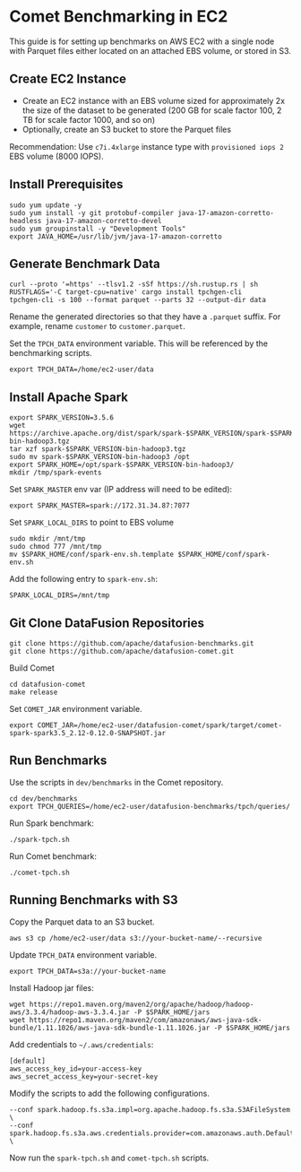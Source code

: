 <!--
Licensed to the Apache Software Foundation (ASF) under one
or more contributor license agreements.  See the NOTICE file
distributed with this work for additional information
regarding copyright ownership.  The ASF licenses this file
to you under the Apache License, Version 2.0 (the
"License"); you may not use this file except in compliance
with the License.  You may obtain a copy of the License at

  http://www.apache.org/licenses/LICENSE-2.0

Unless required by applicable law or agreed to in writing,
software distributed under the License is distributed on an
"AS IS" BASIS, WITHOUT WARRANTIES OR CONDITIONS OF ANY
KIND, either express or implied.  See the License for the
specific language governing permissions and limitations
under the License.
-->

# Comet Benchmarking in EC2

This guide is for setting up benchmarks on AWS EC2 with a single node with Parquet files either located on an
attached EBS volume, or stored in S3.

## Create EC2 Instance

- Create an EC2 instance with an EBS volume sized for approximately 2x the size of
  the dataset to be generated (200 GB for scale factor 100, 2 TB for scale factor 1000, and so on)
- Optionally, create an S3 bucket to store the Parquet files

Recommendation: Use `c7i.4xlarge` instance type with `provisioned iops 2` EBS volume (8000 IOPS).

## Install Prerequisites

```shell
sudo yum update -y
sudo yum install -y git protobuf-compiler java-17-amazon-corretto-headless java-17-amazon-corretto-devel
sudo yum groupinstall -y "Development Tools"
export JAVA_HOME=/usr/lib/jvm/java-17-amazon-corretto
```

## Generate Benchmark Data

```shell
curl --proto '=https' --tlsv1.2 -sSf https://sh.rustup.rs | sh
RUSTFLAGS='-C target-cpu=native' cargo install tpchgen-cli
tpchgen-cli -s 100 --format parquet --parts 32 --output-dir data
```

Rename the generated directories so that they have a `.parquet` suffix. For example, rename `customer` to
`customer.parquet`.

Set the `TPCH_DATA` environment variable. This will be referenced by the benchmarking scripts.

```shell
export TPCH_DATA=/home/ec2-user/data
```

## Install Apache Spark

```shell
export SPARK_VERSION=3.5.6
wget https://archive.apache.org/dist/spark/spark-$SPARK_VERSION/spark-$SPARK_VERSION-bin-hadoop3.tgz
tar xzf spark-$SPARK_VERSION-bin-hadoop3.tgz
sudo mv spark-$SPARK_VERSION-bin-hadoop3 /opt
export SPARK_HOME=/opt/spark-$SPARK_VERSION-bin-hadoop3/
mkdir /tmp/spark-events
```

Set `SPARK_MASTER` env var (IP address will need to be edited):

```shell
export SPARK_MASTER=spark://172.31.34.87:7077 
```

Set `SPARK_LOCAL_DIRS` to point to EBS volume

```shell
sudo mkdir /mnt/tmp
sudo chmod 777 /mnt/tmp
mv $SPARK_HOME/conf/spark-env.sh.template $SPARK_HOME/conf/spark-env.sh
```

Add the following entry to `spark-env.sh`:

```shell
SPARK_LOCAL_DIRS=/mnt/tmp
```

## Git Clone DataFusion Repositories

```shell
git clone https://github.com/apache/datafusion-benchmarks.git
git clone https://github.com/apache/datafusion-comet.git
```

Build Comet

```shell
cd datafusion-comet
make release
```

Set `COMET_JAR` environment variable.

```shell
export COMET_JAR=/home/ec2-user/datafusion-comet/spark/target/comet-spark-spark3.5_2.12-0.12.0-SNAPSHOT.jar
```

## Run Benchmarks

Use the scripts in `dev/benchmarks` in the Comet repository.

```shell
cd dev/benchmarks
export TPCH_QUERIES=/home/ec2-user/datafusion-benchmarks/tpch/queries/
```

Run Spark benchmark:

```shell
./spark-tpch.sh
```

Run Comet benchmark:

```shell
./comet-tpch.sh
```

## Running Benchmarks with S3

Copy the Parquet data to an S3 bucket.

```shell
aws s3 cp /home/ec2-user/data s3://your-bucket-name/--recursive
```

Update `TPCH_DATA` environment variable.

```shell
export TPCH_DATA=s3a://your-bucket-name
```

Install Hadoop jar files:

```shell
wget https://repo1.maven.org/maven2/org/apache/hadoop/hadoop-aws/3.3.4/hadoop-aws-3.3.4.jar -P $SPARK_HOME/jars
wget https://repo1.maven.org/maven2/com/amazonaws/aws-java-sdk-bundle/1.11.1026/aws-java-sdk-bundle-1.11.1026.jar -P $SPARK_HOME/jars
```

Add credentials to `~/.aws/credentials`:

```shell
[default]
aws_access_key_id=your-access-key
aws_secret_access_key=your-secret-key
```

Modify the scripts to add the following configurations.

```shell
--conf spark.hadoop.fs.s3a.impl=org.apache.hadoop.fs.s3a.S3AFileSystem \
--conf spark.hadoop.fs.s3a.aws.credentials.provider=com.amazonaws.auth.DefaultAWSCredentialsProviderChain \
```

Now run the `spark-tpch.sh` and `comet-tpch.sh` scripts.
